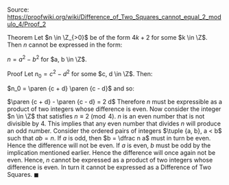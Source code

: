 # 

Source: https://proofwiki.org/wiki/Difference_of_Two_Squares_cannot_equal_2_modulo_4/Proof_2

Theorem
Let $n \in \Z_{>0}$ be of the form $4 k + 2$ for some $k \in \Z$.
Then $n$ cannot be expressed in the form:

$n = a^2 - b^2$
for $a, b \in \Z$.


Proof
Let $n_0 = c^2 - d^2$ for some $c, d \in \Z$.
Then:

$n_0 = \paren {c + d} \paren {c - d}$
and so:

$\paren {c + d} - \paren {c - d} = 2 d$
Therefore $n$ must be expressible as a product of two integers whose difference is even.
Now consider the integer $n \in \Z$ that satisfies $n \equiv 2 \pmod 4$.
$n$ is an even number that is not divisible by 4.
This implies that any even number that divides $n$ will produce an odd number.
Consider the ordered pairs of integers $\tuple {a, b}, a < b$ such that $ab = n$.
If  $a$ is odd, then $b = \dfrac n a$ must in turn be even.
Hence the difference will not be even.
If $a$ is even, $b$ must be odd by the implication mentioned earlier.
Hence the difference will once again not be even.
Hence, $n$ cannot be expressed as a product of two integers whose difference is even.
In turn it cannot be expressed as a Difference of Two Squares.
$\blacksquare$





